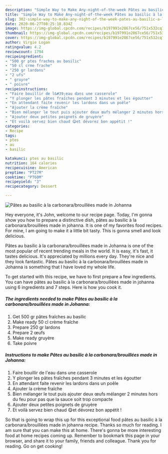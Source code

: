 ```yaml
---
description: "Simple Way to Make Any-night-of-the-week Pâtes au basilic à la carbonara/brouillées made in Johanna"
title: "Simple Way to Make Any-night-of-the-week Pâtes au basilic à la carbonara/brouillées made in Johanna"
slug: 302-simple-way-to-make-any-night-of-the-week-pates-au-basilic-a-la-carbonara-brouillees-made-in-johanna
date: 2020-06-27T08:25:18.834Z
image: https://img-global.cpcdn.com/recipes/b197991e2867ce56/751x532cq70/pates-au-basilic-a-la-carbonarabrouillees-made-in-johanna-photo-principale-de-la-recette.jpg
thumbnail: https://img-global.cpcdn.com/recipes/b197991e2867ce56/751x532cq70/pates-au-basilic-a-la-carbonarabrouillees-made-in-johanna-photo-principale-de-la-recette.jpg
cover: https://img-global.cpcdn.com/recipes/b197991e2867ce56/751x532cq70/pates-au-basilic-a-la-carbonarabrouillees-made-in-johanna-photo-principale-de-la-recette.jpg
author: Virgie Logan
ratingvalue: 4.2
reviewcount: 1794
recipeingredient:
- "500 gr ptes fraches au basilic"
- "50 cl crme frache"
- "250 gr lardons"
- "2 ufs"
- " gruyre"
- " poivre"
recipeinstructions:
- "Faire bouillir de l&#39;eau dans une casserole"
- "Y plonger les pâtes fraîches pendant 3 minutes et les égoutter"
- "En attendant faite revenir les lardons dans un poêle"
- "Ajouter la crème fraîche"
- "Bien mélanger le tout puis ajouter deux œufs mélanger 2 minutes hors du feu pour pas que la sauce soit trop compacte"
- "Ajouter deux petites poignets de gruyère"
- "Et voilà servez bien chaud 😋et dévorez bon appétit !"
categories:
- Recipe
tags:
- ptes
- au
- basilic

katakunci: ptes au basilic 
nutrition: 164 calories
recipecuisine: American
preptime: "PT27M"
cooktime: "PT60M"
recipeyield: "3"
recipecategory: Dessert

---
```



![Pâtes au basilic à la carbonara/brouillées made in Johanna](https://img-global.cpcdn.com/recipes/b197991e2867ce56/751x532cq70/pates-au-basilic-a-la-carbonarabrouillees-made-in-johanna-photo-principale-de-la-recette.jpg)

Hey everyone, it's John, welcome to our recipe page. Today, I'm gonna show you how to prepare a distinctive dish, pâtes au basilic à la carbonara/brouillées made in johanna. It is one of my favorites food recipes. For mine, I am going to make it a little bit tasty. This is gonna smell and look delicious.



Pâtes au basilic à la carbonara/brouillées made in Johanna is one of the most popular of recent trending meals in the world. It is easy, it's fast, it tastes delicious. It's appreciated by millions every day. They're nice and they look fantastic. Pâtes au basilic à la carbonara/brouillées made in Johanna is something that I have loved my whole life.


To get started with this recipe, we have to first prepare a few ingredients. You can have pâtes au basilic à la carbonara/brouillées made in johanna using 6 ingredients and 7 steps. Here is how you cook it.

<!--inarticleads1-->

##### The ingredients needed to make Pâtes au basilic à la carbonara/brouillées made in Johanna:

1. Get 500 gr pâtes fraîches au basilic
1. Make ready 50 cl crème fraîche
1. Prepare 250 gr lardons
1. Prepare 2 œufs
1. Make ready  gruyère
1. Take  poivre




<!--inarticleads2-->

##### Instructions to make Pâtes au basilic à la carbonara/brouillées made in Johanna:

1. Faire bouillir de l&#39;eau dans une casserole
1. Y plonger les pâtes fraîches pendant 3 minutes et les égoutter
1. En attendant faite revenir les lardons dans un poêle
1. Ajouter la crème fraîche
1. Bien mélanger le tout puis ajouter deux œufs mélanger 2 minutes hors du feu pour pas que la sauce soit trop compacte
1. Ajouter deux petites poignets de gruyère
1. Et voilà servez bien chaud 😋et dévorez bon appétit !




So that is going to wrap this up for this exceptional food pâtes au basilic à la carbonara/brouillées made in johanna recipe. Thanks so much for reading. I am sure that you can make this at home. There's gonna be more interesting food at home recipes coming up. Remember to bookmark this page in your browser, and share it to your family, friends and colleague. Thank you for reading. Go on get cooking!
